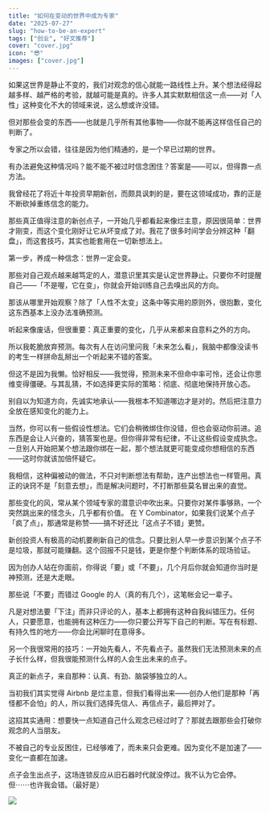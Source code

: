 ```yaml
---
title: "如何在变动的世界中成为专家"
date: "2025-07-27"
slug: "how-to-be-an-expert"
tags: ["创业", "好文推荐"]
cover: "cover.jpg"
icon: "😎"
images: ["cover.jpg"]
---
```

如果这世界是静止不变的，我们对观念的信心就能一路线性上升。某个想法经得起越多样、越严格的考验，就越可能是真的。许多人其实默默相信这一点——对「人性」这种变化不大的领域来说，这么想或许没错。



但对那些会变的东西——也就是几乎所有其他事物——你就不能再这样信任自己的判断了。



专家之所以会错，往往是因为他们精通的，是一个早已过期的世界。



有办法避免这种情况吗？能不能不被过时信念困住？答案是——可以，但得靠一点方法。



我曾经花了将近十年投资早期新创，而颇具讽刺的是，要在这领域成功，靠的正是不断砍掉重练信念的能力。



那些真正值得注意的新创点子，一开始几乎都看起来像烂主意，原因很简单：世界才刚变，而这个变化刚好让它从坏变成了对。我花了很多时间学会分辨这种「翻盘」，而这套技巧，其实也能套用在一切新想法上。



第一步，养成一种信念：世界一定会变。



那些对自己观点越来越笃定的人，潜意识里其实是认定世界静止。只要你不时提醒自己——「不是喔，它在变」，你就会开始训练自己去嗅出风的方向。



那该从哪里开始观察？除了「人性不太变」这条中等实用的原则外，很抱歉，变化这东西基本上没办法准确预测。



听起来像废话，但很重要：真正重要的变化，几乎从来都来自意料之外的方向。



所以我乾脆放弃预测。每次有人在访问里问我「未来怎么看」，我脑中都像没读书的考生一样拼命乱掰出一个听起来不错的答案。



但这不是因为我懒。恰好相反——我觉得，预测未来不但命中率可怜，还会让你思维变得僵硬。与其乱猜，不如选择更实际的策略：彻底、彻底地保持开放心态。



别自以为知道方向，先诚实地承认——我根本不知道哪边才是对的。然后把注意力全放在感知变化的能力上。



当然，你可以有一些假设性想法。它们会稍微绑住你没错，但也会驱动你前进。追东西是会让人兴奋的，猜答案也是。但你得非常有纪律，不让这些假设变成执念。
一旦别人开始把某个想法跟你绑在一起，那个想法就更可能变成你想相信的东西——这时你就该加倍怀疑它。



我相信，这种偏被动的做法，不只对判断想法有帮助，连产出想法也一样管用。真正的诀窍不是「刻意去想」，而是解决问题时，不打断那些莫名冒出来的直觉。



那些变化的风，常从某个领域专家的潜意识中吹出来。只要你对某件事够熟，一个突然跳出来的怪念头，几乎都有价值。
在 Y Combinator，如果我们说某个点子「疯了点」，那通常是称赞——搞不好还比「这点子不错」更赞。



新创投资人有极高的动机要刷新自己的信念。只要比别人早一步意识到某个点子不是垃圾，那就可能赚翻。这个回报不只是钱，更是你整个判断体系的现场验证。



因为创办人站在你面前，你得说「要」或「不要」，几个月后你就会知道你当时是神预测，还是大走眼。



那些说「不要」而错过 Google 的人（真的有几个），这笔帐会记一辈子。



凡是对想法要「下注」而非只评论的人，基本上都拥有这种自我纠错压力。任何人，只要愿意，也能拥有这种压力——你只要公开写下自己的判断。写在有标题、有持久性的地方——你会比闲聊时在意得多。



另一个我很常用的技巧：一开始先看人，不先看点子。虽然我们无法预测未来的点子长什么样，但我很能预测什么样的人会生出未来的点子。



真正的新点子，来自那种：认真、有劲、脑袋够独立的人。



当初我们其实觉得 Airbnb 是烂主意，但我们看得出来——创办人他们是那种「再怪都不会怕」的人，所以我们选择先信人、再信点子，最后押对了。



这招其实通用：想要快一点知道自己什么观念已经过时了？那就去跟那些会打破你观念的人当朋友。



不被自己的专业反困住，已经够难了，而未来只会更难。因为变化不是加速了——变化一直都在加速。



点子会生出点子，这场连锁反应从旧石器时代就没停过。我不认为它会停。
但⋯⋯也许我会错。（最好是）




![](https://prod-files-secure.s3.us-west-2.amazonaws.com/112d0858-5090-4d34-a606-b75eb8d65fd2/46476355-9cf3-4e99-9b7a-3531bc426380/1000202064.png?X-Amz-Algorithm=AWS4-HMAC-SHA256&X-Amz-Content-Sha256=UNSIGNED-PAYLOAD&X-Amz-Credential=ASIAZI2LB4664NWO4IEA%2F20250731%2Fus-west-2%2Fs3%2Faws4_request&X-Amz-Date=20250731T113212Z&X-Amz-Expires=3600&X-Amz-Security-Token=IQoJb3JpZ2luX2VjEKr%2F%2F%2F%2F%2F%2F%2F%2F%2F%2FwEaCXVzLXdlc3QtMiJHMEUCIQCl1xUe8MGbwe2DYNAEf9cPoBgDFxxoUOtF9ER4bmTdnAIgb2WUDga9%2BKtC6o9y524a5xM%2FqmFQg7YAPtN8CIUR6FQqiAQI0%2F%2F%2F%2F%2F%2F%2F%2F%2F%2F%2FARAAGgw2Mzc0MjMxODM4MDUiDK0zMFj36D4IEI3b%2BircA3d%2BWh%2BX%2BK%2B11TQjK266aUMAQdHvPLB6C2zIiiGlvMwfnQt9Thhqin%2Fj3D02%2F6DQr73jgcLBYhp7RLJtrLkcrtReTCO3MdWPdpi8OeW4uD%2F3G1yDb3AZZuVDcLUi8UXQ%2BBtsG00o28P2zuFHiWGH943bKaj9Q%2B6NtSZLhhMgCjGA3TQniABgZSDy2ABQjXXjM5zHtu6T%2F6CfkEDxGVq0no96q0Yn8TI0h2WlzM73fZywJ96RNz0td0ue0nZZEvf0bBCuFjciHlIU1rrRK089%2FxSSZz4YnY1jjNsMyG6x1%2BvCTsXuSl7qk5en2P%2Bj5eu3okAegZzzr3eAiFpPyC4pdokfukIwrq22tS2EnC7s2jiGybmra%2BM5xMnBRwhrrLMF5mupmkaWOKaDPh8aHoMAw8S17wiRHTS6Yqlh7joEWG%2FrZfrsPTGo4iRlUkGOOVHhhEB5lnqpY%2B0jK872EQcRHICxDk%2Fb4ed3cKI8aKVvy%2FuziH7BUt755gFqoXJ7WwBOT0Lf4ARf%2BOUxJVkFDQXn71TfJsK6%2FzjJyK4SH5AFXuMjSu0MJPOsRW%2FHRA%2FaI%2FpgSlgpjQSI1x6Pi%2FkyYnk4IUbOlFjCVtf226G9eC2BMI73yrIJs%2Fmi8Z%2FFOV2pMMKDrcQGOqUBACo%2F92HQ8o54ZgQWtAS1vYP%2F4kqDG77APQ08mQsECqjYcdyl2OBq%2FIpg0qgk%2BO4BTe%2BSijVPKp%2BlBmXOAlWc88%2FK%2FpK2nDH8q8GeBrA0dN2uVCQa1cPWtI%2BSQvBf9s4THcVBtB%2BITet5Egcxm%2Bk5n%2FaBSZleqa6TJD2j5TT3aUkgLsG48wCjQpTkikooAeHax0RVt%2BWlPpK%2Fz1YnvToQi0qJkDfx&X-Amz-Signature=5f162b9b82fba975ba7bd78fae74424a2590d29bc246b429a3f4e09ab1f90b66&X-Amz-SignedHeaders=host&x-amz-checksum-mode=ENABLED&x-id=GetObject)

